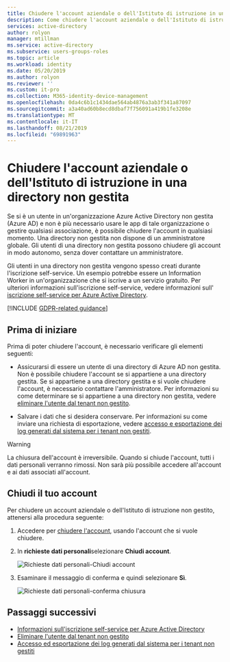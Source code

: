 ```yaml
---
title: Chiudere l'account aziendale o dell'Istituto di istruzione in una directory non gestita-Azure Active Directory | Microsoft Docs
description: Come chiudere l'account aziendale o dell'Istituto di istruzione in un Azure Active Directory non gestito.
services: active-directory
author: rolyon
manager: mtillman
ms.service: active-directory
ms.subservice: users-groups-roles
ms.topic: article
ms.workload: identity
ms.date: 05/20/2019
ms.author: rolyon
ms.reviewer: ''
ms.custom: it-pro
ms.collection: M365-identity-device-management
ms.openlocfilehash: 0da4c6b1c1434dae564ab4876a3ab3f341a87097
ms.sourcegitcommit: a3a40ad60b8ecd8dbaf7f756091a419b1fe3208e
ms.translationtype: MT
ms.contentlocale: it-IT
ms.lasthandoff: 08/21/2019
ms.locfileid: "69891963"
---
```

# <a name="close-your-work-or-school-account-in-an-unmanaged-directory"></a>Chiudere l'account aziendale o dell'Istituto di istruzione in una directory non gestita

Se si è un utente in un'organizzazione Azure Active Directory non gestita (Azure AD) e non è più necessario usare le app di tale organizzazione o gestire qualsiasi associazione, è possibile chiudere l'account in qualsiasi momento. Una directory non gestita non dispone di un amministratore globale. Gli utenti di una directory non gestita possono chiudere gli account in modo autonomo, senza dover contattare un amministratore.

Gli utenti in una directory non gestita vengono spesso creati durante l'iscrizione self-service. Un esempio potrebbe essere un Information Worker in un'organizzazione che si iscrive a un servizio gratuito. Per ulteriori informazioni sull'iscrizione self-service, vedere informazioni sull' [iscrizione self-service per Azure Active Directory](directory-self-service-signup.md).

[!INCLUDE [GDPR-related guidance](../../../includes/gdpr-intro-sentence.md)]

## <a name="before-you-begin"></a>Prima di iniziare

Prima di poter chiudere l'account, è necessario verificare gli elementi seguenti:

* Assicurarsi di essere un utente di una directory di Azure AD non gestita. Non è possibile chiudere l'account se si appartiene a una directory gestita. Se si appartiene a una directory gestita e si vuole chiudere l'account, è necessario contattare l'amministratore. Per informazioni su come determinare se si appartiene a una directory non gestita, vedere [eliminare l'utente dal tenant non gestito](https://docs.microsoft.com/flow/gdpr-dsr-delete#delete-the-user-from-unmanaged-tenant).

* Salvare i dati che si desidera conservare. Per informazioni su come inviare una richiesta di esportazione, vedere [accesso e esportazione dei log generati dal sistema per i tenant non gestiti](https://docs.microsoft.com/power-platform/admin/powerapps-gdpr-dsr-guide-systemlogs#accessing-and-exporting-system-generated-logs-for-unmanaged-tenants).

> [!WARNING]
> La chiusura dell'account è irreversibile. Quando si chiude l'account, tutti i dati personali verranno rimossi. Non sarà più possibile accedere all'account e ai dati associati all'account.

## <a name="close-your-account"></a>Chiudi il tuo account

Per chiudere un account aziendale o dell'Istituto di istruzione non gestito, attenersi alla procedura seguente:

1. Accedere per [chiudere l'account](https://go.microsoft.com/fwlink/?linkid=873123), usando l'account che si vuole chiudere.

1. In **richieste dati personali**selezionare **Chiudi account**.

    ![Richieste dati personali-Chiudi account](./media/users-close-account/close-account.png)

1. Esaminare il messaggio di conferma e quindi selezionare **Sì**.

    ![Richieste dati personali-conferma chiusura](./media/users-close-account/confirm-close.png)

## <a name="next-steps"></a>Passaggi successivi

- [Informazioni sull'iscrizione self-service per Azure Active Directory](directory-self-service-signup.md)
- [Eliminare l'utente dal tenant non gestito](https://docs.microsoft.com/flow/gdpr-dsr-delete#delete-the-user-from-unmanaged-tenant)
- [Accesso ed esportazione dei log generati dal sistema per i tenant non gestiti](https://docs.microsoft.com/power-platform/admin/powerapps-gdpr-dsr-guide-systemlogs#accessing-and-exporting-system-generated-logs-for-unmanaged-tenants)
